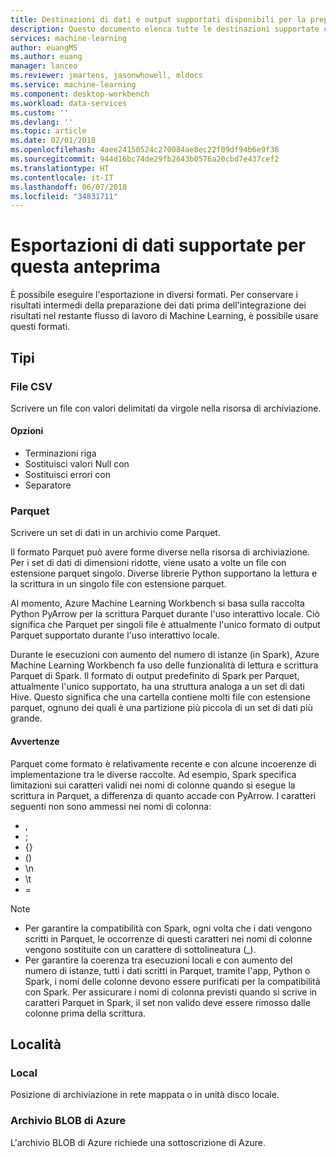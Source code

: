 ```yaml
---
title: Destinazioni di dati e output supportati disponibili per la preparazione dei dati di Azure Machine Learning | Microsoft Docs
description: Questo documento elenca tutte le destinazioni supportate e gli output disponibili per la preparazione dei dati di Azure Machine Learning
services: machine-learning
author: euangMS
ms.author: euang
manager: lanceo
ms.reviewer: jmartens, jasonwhowell, mldocs
ms.service: machine-learning
ms.component: desktop-workbench
ms.workload: data-services
ms.custom: ''
ms.devlang: ''
ms.topic: article
ms.date: 02/01/2018
ms.openlocfilehash: 4aee24150524c270084ae8ec22f09df94b6e9f36
ms.sourcegitcommit: 944d16bc74de29fb2643b0576a20cbd7e437cef2
ms.translationtype: HT
ms.contentlocale: it-IT
ms.lasthandoff: 06/07/2018
ms.locfileid: "34831711"
---
```

# <a name="supported-data-exports-for-this-preview"></a>Esportazioni di dati supportate per questa anteprima 
È possibile eseguire l'esportazione in diversi formati. Per conservare i risultati intermedi della preparazione dei dati prima dell'integrazione dei risultati nel restante flusso di lavoro di Machine Learning, è possibile usare questi formati.

## <a name="types"></a>Tipi 
### <a name="csv-file"></a>File CSV 
Scrivere un file con valori delimitati da virgole nella risorsa di archiviazione.

#### <a name="options"></a>Opzioni
- Terminazioni riga
- Sostituisci valori Null con
- Sostituisci errori con 
- Separatore


### <a name="parquet"></a>Parquet 
Scrivere un set di dati in un archivio come Parquet.

Il formato Parquet può avere forme diverse nella risorsa di archiviazione. Per i set di dati di dimensioni ridotte, viene usato a volte un file con estensione parquet singolo. Diverse librerie Python supportano la lettura e la scrittura in un singolo file con estensione parquet. 

Al momento, Azure Machine Learning Workbench si basa sulla raccolta Python PyArrow per la scrittura Parquet durante l'uso interattivo locale. Ciò significa che Parquet per singoli file è attualmente l'unico formato di output Parquet supportato durante l'uso interattivo locale.

Durante le esecuzioni con aumento del numero di istanze (in Spark), Azure Machine Learning Workbench fa uso delle funzionalità di lettura e scrittura Parquet di Spark. Il formato di output predefinito di Spark per Parquet, attualmente l'unico supportato, ha una struttura analoga a un set di dati Hive. Questo significa che una cartella contiene molti file con estensione parquet, ognuno dei quali è una partizione più piccola di un set di dati più grande. 

#### <a name="caveats"></a>Avvertenze 
Parquet come formato è relativamente recente e con alcune incoerenze di implementazione tra le diverse raccolte. Ad esempio, Spark specifica limitazioni sui caratteri validi nei nomi di colonne quando si esegue la scrittura in Parquet, a differenza di quanto accade con PyArrow. I caratteri seguenti non sono ammessi nei nomi di colonna: 
- ,
- ;
- {}
- ()
- \\n
- \\t
- =

>[!NOTE]
>- Per garantire la compatibilità con Spark, ogni volta che i dati vengono scritti in Parquet, le occorrenze di questi caratteri nei nomi di colonne vengono sostituite con un carattere di sottolineatura (_).
>- Per garantire la coerenza tra esecuzioni locali e con aumento del numero di istanze, tutti i dati scritti in Parquet, tramite l'app, Python o Spark, i nomi delle colonne devono essere purificati per la compatibilità con Spark. Per assicurare i nomi di colonna previsti quando si scrive in caratteri Parquet in Spark, il set non valido deve essere rimosso dalle colonne prima della scrittura.



## <a name="locations"></a>Località 
### <a name="local"></a>Local 
Posizione di archiviazione in rete mappata o in unità disco locale.

### <a name="azure-blob-storage"></a>Archivio BLOB di Azure
L'archivio BLOB di Azure richiede una sottoscrizione di Azure.

